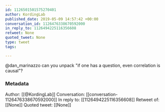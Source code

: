 ```yaml
---
id: 1126501501575270401
author: KordingLab
published_date: 2019-05-09 14:57:42 +00:00
conversation_id: 1126476338670592000
in_reply_to: 1126494225116356608
retweet: None
quoted_tweet: None
type: tweet
tags:

---
```


@dan_marinazzo can you unpack "if one has a question, even correlation is causal"?

### Metadata

Author: [[@KordingLab]]
Conversation: [[conversation-1126476338670592000]]
In reply to: [[1126494225116356608]]
Retweet of: [[None]]
Quoted tweet: [[None]]
